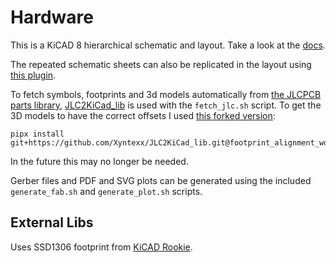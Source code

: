 # Hardware

This is a KiCAD 8 hierarchical schematic and layout.
Take a look at the [docs](https://docs.kicad.org/7.0/en/eeschema/eeschema.html#hierarchical-schematics).

The repeated schematic sheets can also be replicated in the layout using [this plugin](https://github.com/MitjaNemec/ReplicateLayout).

To fetch symbols, footprints and 3d models automatically from [the JLCPCB parts library](https://jlcpcb.com/parts), [JLC2KiCad_lib](https://github.com/TousstNicolas/JLC2KiCad_lib) is used with the `fetch_jlc.sh` script.
To get the 3D models to have the correct offsets I used [this forked version](https://github.com/Xyntexx/JLC2KiCad_lib/tree/footprint_alignment_workarounds):

    pipx install git+https://github.com/Xyntexx/JLC2KiCad_lib.git@footprint_alignment_workarounds

In the future this may no longer be needed.

Gerber files and PDF and SVG plots can be generated using the included `generate_fab.sh` and `generate_plot.sh` scripts.

## External Libs

Uses SSD1306 footprint from [KiCAD Rookie](https://kicadrookie.blogspot.com/2022/06/ssd1306-i2c-096in-oled-display-kicad_86.html).
